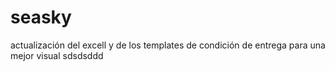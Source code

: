 # seasky

actualización del excell y de los templates de condición de entrega para una mejor visual sdsdsddd
